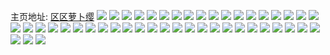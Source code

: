 主页地址: [区区萝卜缨](https://weibo.com/u/6058354767) 
![](https://wx4.sinaimg.cn/mw2000/006C0ePtly1ggiu04ej21j30u0140woy.jpg) 
![](https://wx4.sinaimg.cn/mw2000/006C0ePtly1ggitzz53xzj30u0140k1b.jpg) 
![](https://wx4.sinaimg.cn/mw2000/006C0ePtly1ggiu085e3hj31400u011c.jpg) 
![](https://wx4.sinaimg.cn/mw2000/006C0ePtly1ggiu071rrqj31400u0tjh.jpg) 
![](https://wx4.sinaimg.cn/mw2000/006C0ePtly1gghhagm62mj31kw1kv1hu.jpg) 
![](https://wx4.sinaimg.cn/mw2000/006C0ePtly1gghhahkbi6j31kw1kwqot.jpg) 
![](https://wx4.sinaimg.cn/mw2000/006C0ePtly1gghncuciw9j316o16ok6w.jpg) 
![](https://wx4.sinaimg.cn/mw2000/006C0ePtly1gghne4tf4dj319v1dsna0.jpg) 
![](https://wx4.sinaimg.cn/mw2000/006C0ePtly1gge8e40a6cj310h1cqh6e.jpg) 
![](https://wx4.sinaimg.cn/mw2000/006C0ePtly1gg9lfca5qoj31400u0qa8.jpg) 
![](https://wx4.sinaimg.cn/mw2000/006C0ePtly1gg9lfirl14j30v20u0th1.jpg) 
![](https://wx4.sinaimg.cn/mw2000/006C0ePtly1ggar4mtkk0j30u014013d.jpg) 
![](https://wx4.sinaimg.cn/mw2000/006C0ePtly1ggar4o26j8j30u0140ak8.jpg) 
![](https://wx4.sinaimg.cn/mw2000/006C0ePtly1gg9lez7st1j30u014kwoz.jpg) 
![](https://wx4.sinaimg.cn/mw2000/006C0ePtly1ggar4osnekj30u0140qcy.jpg) 
![](https://wx4.sinaimg.cn/mw2000/006C0ePtly1ggar4n6tulj30u0140tkj.jpg) 
![](https://wx4.sinaimg.cn/mw2000/006C0ePtly1ggar4p57vyj31400u0nf4.jpg) 
![](https://wx4.sinaimg.cn/mw2000/006C0ePtly1ggar4pklzxj31400u0dxj.jpg) 
![](https://wx4.sinaimg.cn/mw2000/006C0ePtly1gg3qg3rh28j30u01407wh.jpg) 
![](https://wx4.sinaimg.cn/mw2000/006C0ePtly1gg3qfz2j6rj30u0140b29.jpg) 
![](https://wx4.sinaimg.cn/mw2000/006C0ePtly1gfwufvuf6sj31kw16owrj.jpg) 
![](https://wx4.sinaimg.cn/mw2000/006C0ePtly1gfwufvbwo0j31j215418v.jpg) 
![](https://wx4.sinaimg.cn/mw2000/006C0ePtly1gfv8ksk1xwj316n1kwnfe.jpg) 
![](https://wx4.sinaimg.cn/mw2000/006C0ePtly1gfv8ku958yj316o1kwe02.jpg) 
![](https://wx4.sinaimg.cn/mw2000/006C0ePtly1gfv8kuvwbmj316m1kwtqp.jpg) 
![](https://wx4.sinaimg.cn/mw2000/006C0ePtly1gfv8kvbpe5j316o1kwx1r.jpg) 
![](https://wx4.sinaimg.cn/mw2000/006C0ePtly1gfv8kwbldnj322n2vlkjl.jpg) 
![](https://wx4.sinaimg.cn/mw2000/006C0ePtly1gfv8kx90l1j321w316kjl.jpg) 
![](https://wx4.sinaimg.cn/mw2000/006C0ePtly1gfv8ks8um4j316o1kwwp2.jpg) 
![](https://wx4.sinaimg.cn/mw2000/006C0ePtly1gfv8l051pyj316o1kw7pi.jpg) 
![](https://wx4.sinaimg.cn/mw2000/006C0ePtly1gfv8kxxwxgj312e1gee0l.jpg) 
![](https://wx4.sinaimg.cn/mw2000/006C0ePtly1gft86m6wj6j30u0140k12.jpg) 
![](https://wx4.sinaimg.cn/mw2000/006C0ePtly1gft86nsfr9j30u0140k0u.jpg) 
![](https://wx4.sinaimg.cn/mw2000/006C0ePtly1gft86p8g5lj30u01407eb.jpg) 
![](https://wx4.sinaimg.cn/mw2000/006C0ePtly1gft86qe6guj30u0140gxi.jpg) 
![](https://wx4.sinaimg.cn/mw2000/006C0ePtly1gfd84ypkg3j316o1kwh4z.jpg) 
![](https://wx4.sinaimg.cn/mw2000/006C0ePtly1gfd84z5go5j316o1kwk9p.jpg) 
![](https://wx4.sinaimg.cn/mw2000/006C0ePtly1gfd84zdtjyj30u00u00xp.jpg) 
![](https://wx4.sinaimg.cn/mw2000/006C0ePtly1gfd84y83h9j30u00u0tag.jpg) 
![](https://wx4.sinaimg.cn/mw2000/006C0ePtly1gfd86ds4u1j32801o0x6p.jpg) 
![](https://wx4.sinaimg.cn/mw2000/006C0ePtly1gewu5gyxv1j30u0140dw6.jpg) 
![](https://wx4.sinaimg.cn/mw2000/006C0ePtly1gewu5isqvij30u0140h33.jpg) 
![](https://wx4.sinaimg.cn/mw2000/006C0ePtly1gewuckzyx4j30u0140qkn.jpg) 
![](https://wx4.sinaimg.cn/mw2000/006C0ePtly1gewucntk8vj30u01407l6.jpg) 
![](https://wx4.sinaimg.cn/mw2000/006C0ePtly1gewucprp09j30u0140k6o.jpg) 
![](https://wx4.sinaimg.cn/mw2000/006C0ePtly1gewu5euds5j30u0140dvg.jpg) 
